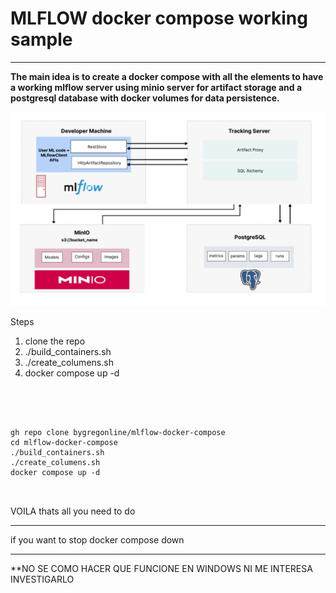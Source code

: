 
<h1>MLFLOW docker compose working sample </h1>

---



<b>The main idea is to create a docker compose with all the elements to have a working mlflow server using minio server for artifact storage and a postgresql database with docker volumes for data persistence.</b>



![diagram](img/mlflow.png)

Steps

1. clone the repo
2. ./build_containers.sh
3. ./create_columens.sh
4. docker compose up -d

</br>
</br>

```

gh repo clone bygregonline/mlflow-docker-compose
cd mlflow-docker-compose
./build_containers.sh
./create_columens.sh
docker compose up -d



```

VOILA thats all you need to do

---

if you want to stop
docker compose down


---

**NO SE COMO HACER QUE FUNCIONE EN WINDOWS NI ME INTERESA INVESTIGARLO
